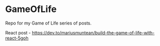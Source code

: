# GameOfLife

Repo for my Game of Life series of posts.

React post - https://dev.to/mariusmuntean/build-the-game-of-life-with-react-5goh
